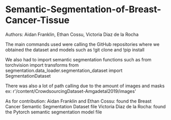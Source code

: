 # Semantic-Segmentation-of-Breast-Cancer-Tissue
Authors: Aidan Franklin, Ethan Cossu, Victoria Diaz de la Rocha

The main commands used were calling the GitHub repositories where we obtained the dataset and models such as
!git clone
and 
!pip install

We also had to import semantic segmentation functions such as 
from torchvision import transforms
from segmentation.data_loader.segmentation_dataset import SegmentationDataset

There was also a lot of path calling due to the amount of images and masks
ex: r'/content/CrowdsourcingDataset-Amgadetal2019/images'

As for contribution:
Aidan Franklin and Ethan Cossu: found the Breast Cancer Semantic Segmentation Dataset file
Victoria Diaz de la Rocha: found the Pytorch semantic segmentation model file
